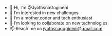 - 👋 Hi, I’m @JyothsnaGogineni
- 👀 I’m interested in new challenges
- 🌱 I’m a mother,coder and tech enthusiast 
- 💞️ I’m looking to collaborate on new technologies
- 📫 Reach me on jyothsnagogineni@gmail.com


